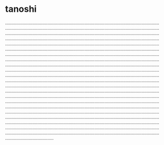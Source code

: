 # tanoshi
...............................................................................................................................................................................................................................................................................................................................................................................................................................................................................................................................................................................................................................................................................................................................................................................................................................................................................................................................................................................................................................................................................................................................................................................................................................................................................................................................................................................................................................................................................................................................................................................................................................................................................................................................................................................................................................................................................................................................................................................................................................................................................................................................................................................................................................................................................................................................................................................................................................................................................................................................................................................................................................................................................................................................................................................................................................................................................